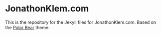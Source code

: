 # JonathonKlem.com

This is the repository for the Jekyll files for JonathonKlem.com.  Based on the [Polar Bear](https://github.com/diezcami/polar-bear-theme) theme.
